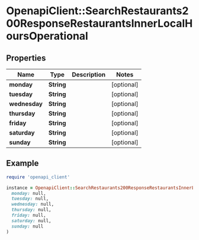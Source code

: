 # OpenapiClient::SearchRestaurants200ResponseRestaurantsInnerLocalHoursOperational

## Properties

| Name | Type | Description | Notes |
| ---- | ---- | ----------- | ----- |
| **monday** | **String** |  | [optional] |
| **tuesday** | **String** |  | [optional] |
| **wednesday** | **String** |  | [optional] |
| **thursday** | **String** |  | [optional] |
| **friday** | **String** |  | [optional] |
| **saturday** | **String** |  | [optional] |
| **sunday** | **String** |  | [optional] |

## Example

```ruby
require 'openapi_client'

instance = OpenapiClient::SearchRestaurants200ResponseRestaurantsInnerLocalHoursOperational.new(
  monday: null,
  tuesday: null,
  wednesday: null,
  thursday: null,
  friday: null,
  saturday: null,
  sunday: null
)
```

